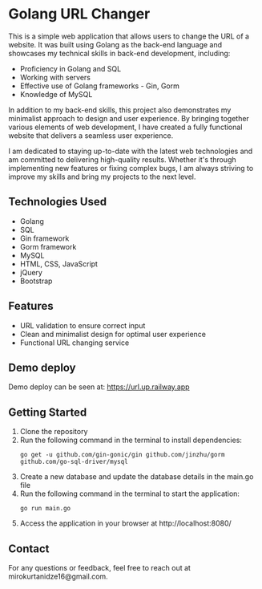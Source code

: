 <h1>Golang URL Changer</h1>
<p>This is a simple web application that allows users to change the URL of a website. It was built using Golang as the back-end language and showcases my technical skills in back-end development, including:</p>
<ul>
  <li>Proficiency in Golang and SQL</li>
  <li>Working with servers</li>
  <li>Effective use of Golang frameworks - Gin, Gorm</li>
  <li>Knowledge of MySQL</li>
</ul>
<p>In addition to my back-end skills, this project also demonstrates my minimalist approach to design and user experience. By bringing together various elements of web development, I have created a fully functional website that delivers a seamless user experience.</p>
<p>I am dedicated to staying up-to-date with the latest web technologies and am committed to delivering high-quality results. Whether it's through implementing new features or fixing complex bugs, I am always striving to improve my skills and bring my projects to the next level.</p>
<h2>Technologies Used</h2>
<ul>
  <li>Golang</li>
  <li>SQL</li>
  <li>Gin framework</li>
  <li>Gorm framework</li>
  <li>MySQL</li>
  <li>HTML, CSS, JavaScript</li>
  <li>jQuery</li>
  <li>Bootstrap</li>
</ul>
<h2>Features</h2>
<ul>
  <li>URL validation to ensure correct input</li>
  <li>Clean and minimalist design for optimal user experience</li>
  <li>Functional URL changing service</li>
</ul>
<h2>Demo deploy</h2>
Demo deploy can be seen at: <a href="https://url.up.railway.app" target="_blank">https://url.up.railway.app</a>

<h2>Getting Started</h2>
<ol>
  <li>Clone the repository</li>
  <li>Run the following command in the terminal to install dependencies:
    <pre><code>go get -u github.com/gin-gonic/gin github.com/jinzhu/gorm github.com/go-sql-driver/mysql</code></pre>
  </li>
  <li>Create a new database and update the database details in the main.go file</li>
  <li>Run the following command in the terminal to start the application:
    <pre><code>go run main.go</code></pre>
  </li>
  <li>Access the application in your browser at http://localhost:8080/</li>
</ol>
<h2>Contact</h2>
For any questions or feedback, feel free to reach out at mirokurtanidze16@gmail.com.
